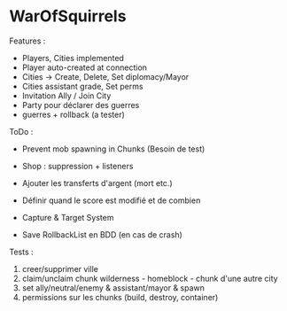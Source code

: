# WarOfSquirrels

Features :

- Players, Cities implemented
- Player auto-created at connection
- Cities -> Create, Delete, Set diplomacy/Mayor
- Cities assistant grade, Set perms
- Invitation Ally / Join City
- Party pour déclarer des guerres
- guerres + rollback (a tester)

ToDo :

- Prevent mob spawning in Chunks (Besoin de test)

- Shop : suppression + listeners
- Ajouter les transferts d'argent (mort etc.)
- Définir quand le score est modifié et de combien
- Capture & Target System
- Save RollbackList en BDD (en cas de crash)

Tests :

1. creer/supprimer ville
2. claim/unclaim chunk wilderness - homeblock - chunk d'une autre city
3. set ally/neutral/enemy & assistant/mayor & spawn
4. permissions sur les chunks (build, destroy, container)